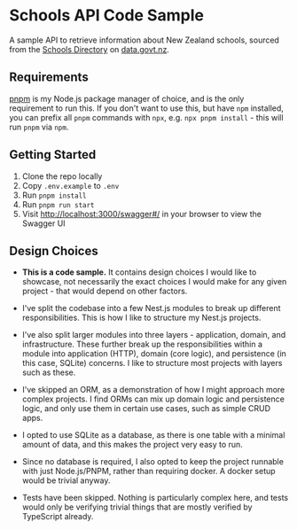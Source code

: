 # Schools API Code Sample

A sample API to retrieve information about New Zealand schools, sourced from
the [Schools Directory](https://catalogue.data.govt.nz/dataset/directory-of-educational-institutions/resource/4b292323-9fcc-41f8-814b-3c7b19cf14b3)
on [data.govt.nz](https://data.govt.nz).

## Requirements

[pnpm](https://pnpm.js.org/) is my Node.js package manager of choice, and is
the only requirement to run this. If you don't want to use this, but have `npm`
installed, you can prefix all `pnpm` commands with `npx`, e.g.
`npx pnpm install` - this will run `pnpm` via `npm`.

## Getting Started

1. Clone the repo locally
2. Copy `.env.example` to `.env`
3. Run `pnpm install`
4. Run `pnpm run start`
5. Visit [http://localhost:3000/swagger#/](http://localhost:3000/swagger#/) in
  your browser to view the Swagger UI

## Design Choices

- **This is a code sample.** It contains design choices I would like to
  showcase, not necessarily the exact choices I would make for any given
  project - that would depend on other factors.

- I've split the codebase into a few Nest.js modules to break up different
  responsibilities. This is how I like to structure my Nest.js projects.

- I've also split larger modules into three layers - application, domain, and
  infrastructure. These further break up the responsibilities within a module
  into application (HTTP), domain (core logic), and persistence (in this case,
  SQLite) concerns. I like to structure most projects with layers such as these.

- I've skipped an ORM, as a demonstration of how I might approach more complex
  projects. I find ORMs can mix up domain logic and persistence logic, and only
  use them in certain use cases, such as simple CRUD apps.

- I opted to use SQLite as a database, as there is one table with a minimal
  amount of data, and this makes the project very easy to run.

- Since no database is required, I also opted to keep the project runnable with
  just Node.js/PNPM, rather than requiring docker. A docker setup would be
  trivial anyway.

- Tests have been skipped. Nothing is particularly complex here, and tests would
  only be verifying trivial things that are mostly verified by TypeScript
  already.
